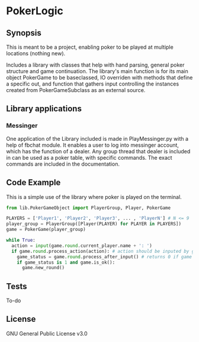 # PokerLogic

## Synopsis
This is meant to be a project, enabling poker to be played at multiple locations (nothing new).

Includes a library with classes that help with hand parsing, general poker structure and game continuation.
The library's main function is for its main object PokerGame to be baseclassed, IO overriden with methods that define a specific out,
and function that gathers input controlling the instances created from PokerGameSubclass as an external source.


## Library applications

### Messinger
One application of the Library included is made in PlayMessinger.py with a help of fbchat module.
It enables a user to log into messinger account, which has the function of a dealer.
Any group thread that dealer is included in can be used as a poker table, with specific commands.
The exact commands are included in the documentation.


## Code Example
This is a simple use of the library where poker is played on the terminal.
```python
from lib.PokerGameObject import PlayerGroup, Player, PokerGame

PLAYERS = ['Player1', 'Player2', 'Player3', ... , 'PlayerN'] # N <= 9
player_group = PlayerGroup([Player(PLAYER) for PLAYER in PLAYERS])
game = PokerGame(player_group)

while True:
  action = input(game.round.current_player.name + ': ')
  if game.round.process_action(action): # action should be inputed by game.round.current_player
    game_status = game.round.process_after_input() # returns 0 if game should be ended and 1 if game should continue
    if game_status is 1 and game.is_ok():
      game.new_round()
```


## Tests
To-do


## License
GNU General Public License v3.0
